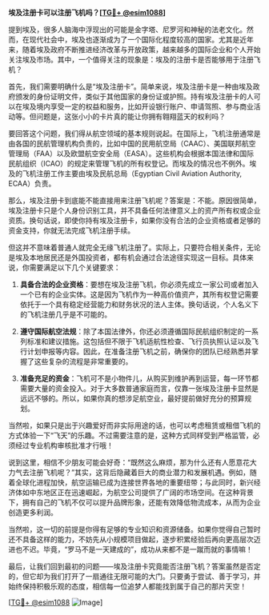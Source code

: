 **埃及注册卡可以注册飞机吗？[[TG💪+ @esim1088](https://t.me/s/esim1088)]**

提到埃及，很多人脑海中浮现出的可能是金字塔、尼罗河和神秘的法老文化。然而，在现代社会中，埃及也逐渐成为了一个国际化程度较高的国家。尤其是近年来，随着埃及政府不断推进经济改革与开放政策，越来越多的国际企业和个人开始关注埃及市场。其中，一个值得关注的现象是：埃及的注册卡是否能够用于注册飞机？

首先，我们需要明确什么是“埃及注册卡”。简单来说，埃及注册卡是一种由埃及政府颁发的身份证明文件，类似于其他国家的身份证或护照。持有埃及注册卡的人可以在埃及境内享受一定的权益和服务，比如开设银行账户、申请驾照、参与商业活动等。但问题是，这张小小的卡片真的能让你拥有翱翔蓝天的权利吗？

要回答这个问题，我们得从航空领域的基本规则说起。在国际上，飞机注册通常是由各国的民航管理机构负责的，比如中国的民用航空局（CAAC）、美国联邦航空管理局（FAA）以及欧盟航空安全局（EASA）。这些机构会根据本国法律和国际民航组织（ICAO）的规定来管理飞机的所有权登记。而埃及的情况也不例外。埃及的飞机注册工作主要由埃及民航总局（Egyptian Civil Aviation Authority, ECAA）负责。

那么，埃及注册卡到底能不能直接用来注册飞机呢？答案是：不能。原因很简单，埃及注册卡只是个人身份识别工具，并不具备任何法律意义上的资产所有权或企业资质。换句话说，即使你持有埃及注册卡，如果你没有合法的企业资格或者足够的资金支持，你就无法完成飞机注册手续。

但这并不意味着普通人就完全无缘飞机注册了。实际上，只要符合相关条件，无论是埃及本地居民还是外国投资者，都有机会通过合法途径实现这一目标。具体来说，你需要满足以下几个关键要求：

1. **具备合法的企业资格**：要想在埃及注册飞机，你必须先成立一家公司或者加入一个已有的企业实体。这是因为飞机作为一种高价值资产，其所有权登记需要依托于一个具有稳定经营能力和财务状况的法人主体。换句话说，个人名义下的飞机注册几乎是不可能的。

2. **遵守国际航空法规**：除了本国法律外，你还必须遵循国际民航组织制定的一系列标准和建议措施。这包括但不限于飞机适航性检查、飞行员执照认证以及飞行计划申报等内容。因此，在准备注册飞机之前，确保你的团队已经熟悉并掌握了这些复杂的流程是非常重要的。

3. **准备充足的资金**：飞机可不是小物件儿，从购买到维护再到运营，每一环节都需要大量的资金投入。对于大多数普通家庭而言，仅靠一张埃及注册卡显然是远远不够的。所以，如果你真的想涉足航空业，最好提前做好充分的预算规划。

当然啦，如果只是出于兴趣爱好而非实际用途的话，也可以考虑租赁或租借飞机的方式体验一下“飞天”的乐趣。不过需要注意的是，这种方式同样受到严格监管，必须经过专业机构审核批准才行哦！

说到这里，相信不少朋友可能会好奇：“既然这么麻烦，那为什么还有人愿意花大力气去注册飞机呢？”其实，这背后隐藏着巨大的商业潜力和发展机遇。例如，随着全球化进程加快，航空运输已成为连接世界各地的重要纽带；与此同时，新兴经济体如中东地区正在迅速崛起，为航空公司提供了广阔的市场空间。在这种背景下，拥有自己的飞机不仅可以提升品牌形象，还能有效降低物流成本，从而为企业创造更多利润。

当然啦，这一切的前提是你得有足够的专业知识和资源储备。如果你觉得自己暂时还不具备这样的能力，不妨先从小规模项目做起，逐步积累经验后再向更高层次迈进也不迟。毕竟，“罗马不是一天建成的”，成功从来都不是一蹴而就的事情嘛！

最后，让我们回到最初的问题——埃及注册卡究竟能否注册飞机？答案虽然是否定的，但它却为我们打开了一扇通往无限可能的大门。只要勇于尝试、善于学习，并始终保持积极乐观的态度，相信每一位追梦人都能找到属于自己的那片天空！

[[TG💪+ @esim1088](https://t.me/s/esim1088) ![Image](https://i.postimg.cc/4NQfJmqS/Snipaste-2025-05-13-00-14-12.png)]